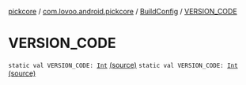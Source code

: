 [pickcore](../../index.md) / [com.lovoo.android.pickcore](../index.md) / [BuildConfig](index.md) / [VERSION_CODE](./-v-e-r-s-i-o-n_-c-o-d-e.md)

# VERSION_CODE

`static val VERSION_CODE: `[`Int`](https://kotlinlang.org/api/latest/jvm/stdlib/kotlin/-int/index.html) [(source)](https://github.com/lovoo/android-pickpic/blob/master/pickcore/pickcore/build/generated/source/buildConfig/debug/com/lovoo/android/pickcore/BuildConfig.java#L16)
`static val VERSION_CODE: `[`Int`](https://kotlinlang.org/api/latest/jvm/stdlib/kotlin/-int/index.html) [(source)](https://github.com/lovoo/android-pickpic/blob/master/pickcore/pickcore/build/generated/source/buildConfig/debug/com/lovoo/android/pickcore/BuildConfig.java#L16)